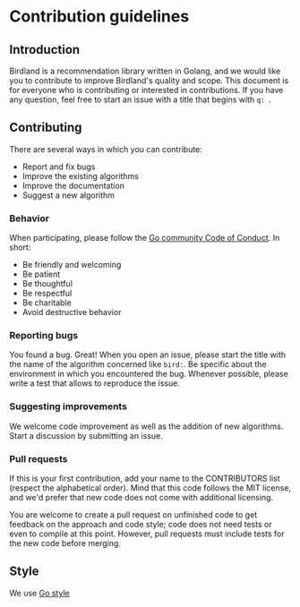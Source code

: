 # Contribution guidelines


## Introduction

Birdland is a recommendation library written in Golang, and we would like you to
contribute to improve Birdland's quality and scope. This document is for
everyone who is contributing or interested in contributions. If you have any
question, feel free to start an issue with a title that begins with `q: `.


## Contributing

There are several ways in which you can contribute:
- Report and fix bugs
- Improve the existing algorithms
- Improve the documentation
- Suggest a new algorithm

### Behavior

When participating, please follow the [Go community Code of
Conduct](https://golang.org/conduct). In short:

- Be friendly and welcoming
- Be patient
- Be thoughtful
- Be respectful
- Be charitable
- Avoid destructive behavior

### Reporting bugs 

You found a bug. Great! When you open an issue, please start the title with the
name of the algorithm concerned like `bird:`. Be specific about the environment
in which you encountered the bug. Whenever possible, please write a test that
allows to reproduce the issue.

### Suggesting improvements

We welcome code improvement as well as the addition of new algorithms. Start a
discussion by submitting an issue.

### Pull requests

If this is your first contribution, add your name to the CONTRIBUTORS list
(respect the alphabetical order). Mind that this code follows the MIT license,
and we'd prefer that new code does not come with additional licensing.

You are welcome to create a pull request on unfinished code to get feedback on
the approach and code style; code does not need tests or even to compile at this
point. However, pull requests must include tests for the new code before merging. 


## Style

We use [Go style](https://github.com/golang/go/wiki/CodeReviewComments)
